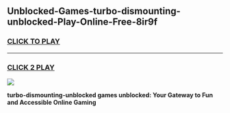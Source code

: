 
## Unblocked-Games-turbo-dismounting-unblocked-Play-Online-Free-8ir9f
<h3>
<a href="https://premium76.site?title=turbo-dismounting-unblocked&ref=26A">CLICK TO PLAY</a></h3>
<hr>

<h3>
<a href="https://premium76.site?title=turbo-dismounting-unblocked&ref=26A">CLICK 2 PLAY</a>
  
</h3>

<a href="https://premium76.site?title=turbo-dismounting-unblocked&ref=26A"><img src="https://clearcache.store/games.png"></a>


**turbo-dismounting-unblocked games unblocked: Your Gateway to Fun and Accessible Online Gaming**
